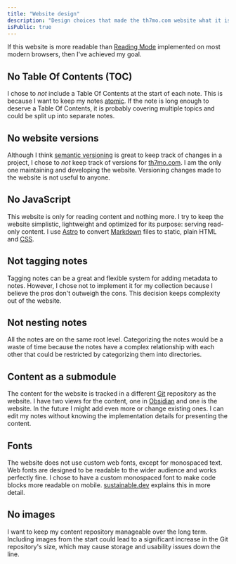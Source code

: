 ```yaml
---
title: "Website design"
description: "Design choices that made the th7mo.com website what it is today"
isPublic: true
---
```


If this website is more readable than
[Reading Mode](https://support.google.com/chrome/answer/14218344) implemented
on most modern browsers, then I've achieved my goal.

## No Table Of Contents (TOC)

I chose to *not* include a Table Of Contents at the start of each note. This is
because I want to keep my notes [atomic](atomic). If the note is long enough
to deserve a Table Of Contents, it is probably covering multiple topics and
could be split up into separate notes.

## No website versions

Although I think [semantic versioning](semantic-versioning) is great to keep
track of changes in a project, I chose to *not* keep track of versions for
[th7mo.com](https://th7mo.com). I am the only one maintaining and developing
the website. Versioning changes made to the website is not useful to anyone.

## No JavaScript

This website is only for reading content and nothing more. I try to keep the
website simplistic, lightweight and optimized for its purpose: serving
read-only content. I use [Astro](astro) to convert [Markdown](markdown) files
to static, plain HTML and [CSS](css).

## Not tagging notes

Tagging notes can be a great and flexible system for adding metadata to notes.
However, I chose not to implement it for my collection because I believe the
pros don't outweigh the cons. This decision keeps complexity out of the website.

## Not nesting notes

All the notes are on the same root level. Categorizing the notes would be a
waste of time because the notes have a complex relationship with each other
that could be restricted by categorizing them into directories.

## Content as a submodule

The content for the website is tracked in a different [Git](git) repository as
the website. I have two views for the content, one in [Obsidian](obsidian) and
one is the website. In the future I might add even more or change existing ones.
I can edit my notes without knowing the implementation details for presenting
the content.

## Fonts

The website does not use custom web fonts, except for monospaced text. Web fonts
are designed to be readable to the wider audience and works perfectly fine. I
chose to have a custom monospaced font to make code blocks more readable on
mobile. [sustainable.dev](https://the-sustainable.dev/do-you-really-need-that-custom-webfont/)
explains this in more detail.

## No images

I want to keep my content repository manageable over the long term. Including
images from the start could lead to a significant increase in the Git
repository's size, which may cause storage and usability issues down the line.
